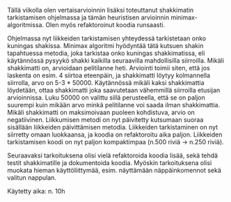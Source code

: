 Tällä viikolla olen vertaisarvioinnin lisäksi toteuttanut shakkimatin tarkistamisen ohjelmassa ja tämän heuristisen arvioinnin minimax-algoritmissa. Olen myös refaktoroinut koodia runsaasti.

Ohjelmassa nyt liikkeiden tarkistamisen yhteydessä tarkistetaan onko kuningas shakissa. Minimax algoritmi hyödyntää tätä kutsuen shakin tapahtuessa metodia, joka tarkistaa onko kuningas shakkimatissa, eli käytännössä pysyykö shakki kaikilla seuraavilla mahdollisilla siirroilla. Mikäli shakkimatti on, arvioidaan pelitilanne heti. Arviointi toimii siten, että jos laskenta on esim. 4 siirtoa eteenpäin, ja shakkimatti löytyy kolmannella siirrolla, arvo on 5-3 * 50000. Käytännössä mikäli kaksi shakkimattia löydetään, ottaa shakkimatti joka saavutetaan vähemmillä siirroilla etusijan arvioinnissa.  Luku 50000 on valittu sillä perusteella, että se on paljon suurempi kuin mikään arvo minkä pelitilanne voi saada ilman shakkimattia. Mikäli shakkimatti on maksimoivaan puoleen kohdistuva, arvio on negatiivinen.
Liikkumisen metodi on nyt päivitetty kutsumaan suoraa sisällään liikkeiden päivittämisen metodia. Liikkeiden tarkistaminen on nyt siirretty omaan luokkaansa, ja koodia on refaktoroitu aika paljon. Liikkeiden tarkistamisen koodi on nyt paljon kompaktimpaa (n.500 riviä -> n.250 riviä).

Seuraavaksi tarkoituksena olisi vielä refaktoroida koodia lisää, sekä tehdä testit shakkimatille ja dokumentoida koodia. Myöskin tarkoituksena olisi muokata hieman käyttöliittymää, esim. näyttämään näppäinkomennot sekä valitun nappulan.

Käytetty aika: n. 10h
